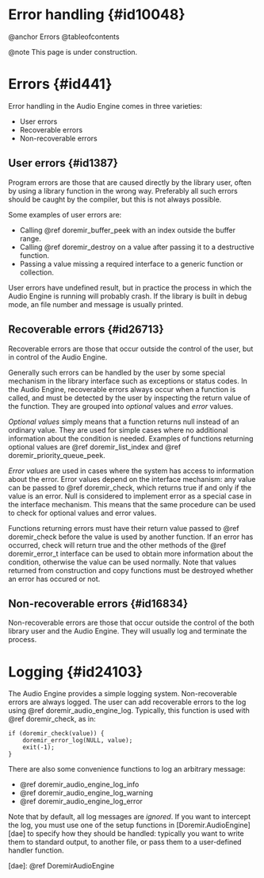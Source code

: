 
# Error handling {#id10048}

@anchor Errors
@tableofcontents

@note
    This page is under construction.

# Errors {#id441}

Error handling in the Audio Engine comes in three varieties:
  
  * User errors
  * Recoverable errors
  * Non-recoverable errors
  
## User errors {#id1387}

Program errors are those that are caused directly by the library user, often by
using a library function in the wrong way. Preferably all such errors should be
caught by the compiler, but this is not always possible.

Some examples of user errors are:

  * Calling @ref doremir_buffer_peek with an index outside the buffer range.
  * Calling @ref doremir_destroy on a value after passing it to a destructive function.
  * Passing a value missing a required interface to a generic function or collection.
  
User errors have undefined result, but in practice the process in which the Audio
Engine is running will probably crash. If the library is built in debug mode, an
file number and message is usually printed. 


## Recoverable errors {#id26713}

Recoverable errors are those that occur outside the control of the user, but in control
of the Audio Engine.

Generally such errors can be handled by the user by some special mechanism in the
library interface such as exceptions or status codes. In the Audio Engine,
recoverable errors always occur when a function is called, and must be detected by
the user by inspecting the return value of the function. They are grouped into
*optional* values and *error* values.

*Optional values* simply means that a function returns null instead of an ordinary
value. They are used for simple cases where no additional information about the
condition is needed. Examples of functions returning optional values are
@ref doremir_list_index and @ref doremir_priority_queue_peek.

*Error values* are used in cases where the system has access to information about the
error. Error values depend on the interface mechanism: any value can be passed to
@ref doremir_check, which returns true if and only if the value is an error. Null is
considered to implement error as a special case in the interface mechanism. This means
that the same procedure can be used to check for optional values and error values.

Functions returning errors must have their return value passed to @ref doremir_check 
before the value is used by another function. If an error has
occurred, check will return true and the other methods of the @ref doremir_error_t
interface can be used to obtain more information about the condition, otherwise the
value can be used normally. Note that values returned from construction and copy
functions must be destroyed whether an error has occured or not.


## Non-recoverable errors {#id16834}

Non-recoverable errors are those that occur outside the control of the both library
user and the Audio Engine. They will usually log and terminate the process.


# Logging {#id24103}

The Audio Engine provides a simple logging system. Non-recoverable errors are
always logged. The user can add recoverable errors to the log using 
@ref doremir_audio_engine_log. Typically, this function is used with 
@ref doremir_check, as in:

~~~
if (doremir_check(value)) {
    doremir_error_log(NULL, value);
    exit(-1);
}
~~~


There are also some convenience functions to log an arbitrary message:

* @ref doremir_audio_engine_log_info
* @ref doremir_audio_engine_log_warning
* @ref doremir_audio_engine_log_error

Note that by default, all log messages are *ignored*. If you want to intercept the
log, you must use one of the setup functions in [Doremir.AudioEngine][dae] to
specify how they should be handled: typically you want to write them to standard
output, to another file, or pass them to a user-defined handler function.

[dae]: @ref DoremirAudioEngine